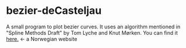 # bezier-deCasteljau
A small program to plot bezier curves.
It uses an algorithm mentioned in "Spline Methods Draft" by Tom Lyche and Knut Mørken.
You can find it <a href="http://www.uio.no/studier/emner/matnat/ifi/INF-MAT5340/">here.</a> <- a Norwegian website
